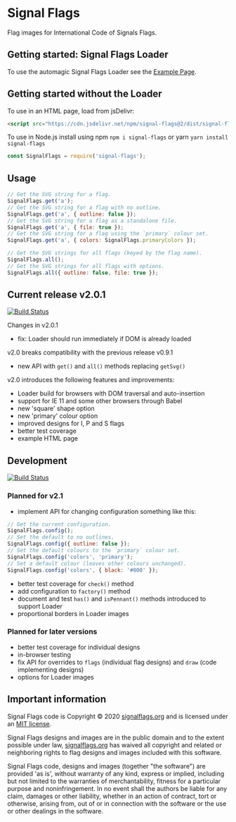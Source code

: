 # Signal Flags

Flag images for International Code of Signals Flags.

## Getting started: Signal Flags Loader

To use the automagic Signal Flags Loader see the
[Example Page](https://signalflags.org/examples/index.html).

## Getting started without the Loader

To use in an HTML page, load from jsDelivr:

```html
<script src="https://cdn.jsdelivr.net/npm/signal-flags@2/dist/signal-flags.min.js"></script>
```

To use in Node.js install using npm `npm i signal-flags` or yarn `yarn install signal-flags`

```js
const SignalFlags = require('signal-flags');
```

## Usage

```js
// Get the SVG string for a flag.
SignalFlags.get('a');
// Get the SVG string for a flag with no outline.
SignalFlags.get('a', { outline: false });
// Get the SVG string for a flag as a standalone file.
SignalFlags.get('a', { file: true });
// Get the SVG string for a flag using the `primary` colour set.
SignalFlags.get('a', { colors: SignalFlags.primaryColors });

// Get the SVG strings for all flags (keyed by the flag name).
SignalFlags.all();
// Get the SVG strings for all flags with options.
SignalFlags.all({ outline: false, file: true });
```

## Current release v2.0.1

[![Build Status](https://travis-ci.org/signal-flags/signal-flags-js.svg?branch=main)](https://travis-ci.org/signal-flags/signal-flags-js)

Changes in v2.0.1

- fix: Loader should run immediately if DOM is already loaded

v2.0 breaks compatibility with the previous release v0.9.1

- new API with `get()` and `all()` methods replacing `getSvg()`

v2.0 introduces the following features and improvements:

- Loader build for browsers with DOM traversal and auto-insertion
- support for IE 11 and some other browsers through Babel
- new 'square' shape option
- new 'primary' colour option
- improved designs for I, P and S flags
- better test coverage
- example HTML page

## Development

[![Build Status](https://travis-ci.org/signal-flags/signal-flags-js.svg?branch=develop)](https://travis-ci.org/signal-flags/signal-flags-js/branches)

### Planned for v2.1

- implement API for changing configuration something like this:

```js
// Get the current configuration.
SignalFlags.config();
// Set the default to no outlines.
SignalFlags.config({ outline: false });
// Set the default colours to the `primary` colour set.
SignalFlags.config('colors', 'primary');
// Set a default colour (leaves other colours unchanged).
SignalFlags.config('colors', { black: '#000' });
```

- better test coverage for `check()` method
- add configuration to `factory()` method
- document and test `has()` and `isPennant()` methods introduced to support
  Loader
- proportional borders in Loader images

### Planned for later versions

- better test coverage for individual designs
- in-browser testing
- fix API for overrides to `flags` (individual flag designs) and `draw`
  (code implementing designs)
- options for Loader images

## Important information

Signal Flags code is Copyright © 2020
[signalflags.org](https://signalflags.org/) and is licensed under an
[MIT license](https://github.com/signal-flags/signal-flags-js/blob/master/LICENSE).

Signal Flags designs and images are in the public domain and to the extent
possible under law,
[signalflags.org](https://signalflags.org/) has waived all copyright and related
or neighboring rights to flag designs and images included with this software.

Signal Flags code, designs and images (together "the software") are provided 'as
is', without warranty of any kind, express or implied, including but not limited
to the warranties of merchantability, fitness for a particular purpose and
noninfringement. In no event shall the authors be liable for any claim, damages
or other liability, whether in an action of contract, tort or otherwise, arising
from, out of or in connection with the software or the use or other dealings in
the software.
